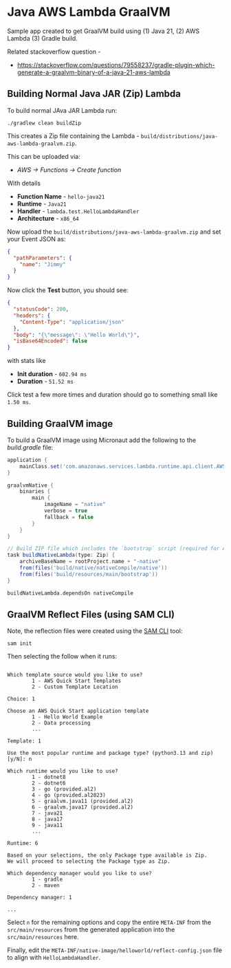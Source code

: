 # Java AWS Lambda GraalVM

Sample app created to get GraalVM build using (1) Java 21, (2) AWS Lambda (3) Gradle build.

Related stackoverflow question - 

* https://stackoverflow.com/questions/79558237/gradle-plugin-which-generate-a-graalvm-binary-of-a-java-21-aws-lambda

## Building Normal Java JAR (Zip) Lambda

To build normal JAva JAR Lambda run:

```shell
./gradlew clean buildZip
```

This creates a Zip file containing the Lambda - `build/distributions/java-aws-lambda-graalvm.zip`.

This can be uploaded via:

* _AWS -> Functions -> Create function_

With details 

* **Function Name** - `hello-java21`
* **Runtime** - `Java21`
* **Handler** - `lambda.test.HelloLambdaHandler`
* **Architecture** - `x86_64`

Now upload the `build/distributions/java-aws-lambda-graalvm.zip` and set your Event JSON as:

```json
{
  "pathParameters": {
    "name": "Jimmy"
  }
}
```

Now click the **Test** button, you should see:

```json
{
  "statusCode": 200,
  "headers": {
    "Content-Type": "application/json"
  },
  "body": "{\"message\": \"Hello World\"}",
  "isBase64Encoded": false
}
```

with stats like

* **Init duration** - `602.94 ms`
* **Duration** - `51.52 ms`

Click test a few more times and duration should go to something small like `1.50 ms`.


## Building GraalVM image

To build a GraalVM image using Micronaut add the following to the *build.gradle* file:

```groovy
application {
    mainClass.set('com.amazonaws.services.lambda.runtime.api.client.AWSLambda')
}

graalvmNative {
    binaries {
        main {
            imageName = "native"
            verbose = true
            fallback = false
        }
    }
}

// Build ZIP file which includes the `bootstrap` script (required for AWS Lambdas) and `native` GraalVM executable
task buildNativeLambda(type: Zip) {
    archiveBaseName = rootProject.name + "-native"
    from(files('build/native/nativeCompile/native'))
    from(files('build/resources/main/bootstrap'))
}

buildNativeLambda.dependsOn nativeCompile
```

## GraalVM Reflect Files (using SAM CLI)

Note, the reflection files were created using the [SAM CLI](https://github.com/aws/aws-sam-cli) tool:

```shell
sam init
```

Then selecting the follow when it runs:

```

Which template source would you like to use?
        1 - AWS Quick Start Templates
        2 - Custom Template Location
        
Choice: 1

Choose an AWS Quick Start application template
        1 - Hello World Example
        2 - Data processing
        ...
        
Template: 1

Use the most popular runtime and package type? (python3.13 and zip) [y/N]: n

Which runtime would you like to use?
        1 - dotnet8
        2 - dotnet6
        3 - go (provided.al2)
        4 - go (provided.al2023)
        5 - graalvm.java11 (provided.al2)
        6 - graalvm.java17 (provided.al2)
        7 - java21
        8 - java17
        9 - java11
        ...
        
Runtime: 6

Based on your selections, the only Package type available is Zip.
We will proceed to selecting the Package type as Zip.

Which dependency manager would you like to use?
        1 - gradle
        2 - maven
        
Dependency manager: 1

...
```

Select `n` for the remaining options and copy the entire `META-INF` from the `src/main/resources` from the generated
application into the `src/main/resources` here.

Finally, edit the `META-INF/native-image/helloworld/reflect-config.json` file to align with `HelloLambdaHandler`.